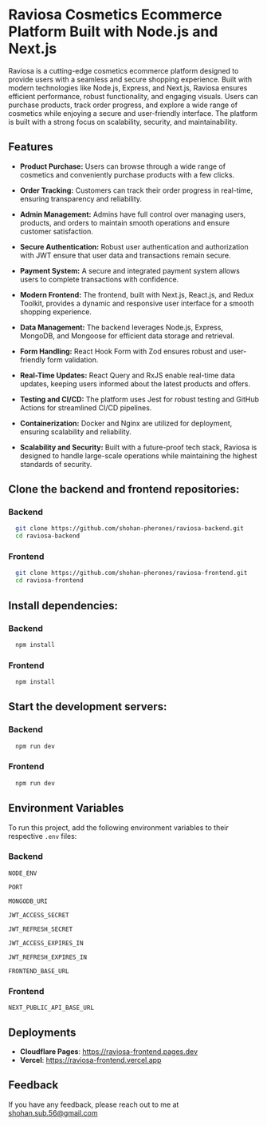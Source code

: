 # Raviosa Cosmetics Ecommerce Platform Built with Node.js and Next.js

Raviosa is a cutting-edge cosmetics ecommerce platform designed to provide users with a seamless and secure shopping experience. Built with modern technologies like Node.js, Express, and Next.js, Raviosa ensures efficient performance, robust functionality, and engaging visuals. Users can purchase products, track order progress, and explore a wide range of cosmetics while enjoying a secure and user-friendly interface. The platform is built with a strong focus on scalability, security, and maintainability.

## Features

- **Product Purchase:** Users can browse through a wide range of cosmetics and conveniently purchase products with a few clicks.

- **Order Tracking:** Customers can track their order progress in real-time, ensuring transparency and reliability.

- **Admin Management:** Admins have full control over managing users, products, and orders to maintain smooth operations and ensure customer satisfaction.

- **Secure Authentication:** Robust user authentication and authorization with JWT ensure that user data and transactions remain secure.

- **Payment System:** A secure and integrated payment system allows users to complete transactions with confidence.

- **Modern Frontend:** The frontend, built with Next.js, React.js, and Redux Toolkit, provides a dynamic and responsive user interface for a smooth shopping experience.

- **Data Management:** The backend leverages Node.js, Express, MongoDB, and Mongoose for efficient data storage and retrieval.

- **Form Handling:** React Hook Form with Zod ensures robust and user-friendly form validation.

- **Real-Time Updates:** React Query and RxJS enable real-time data updates, keeping users informed about the latest products and offers.

- **Testing and CI/CD:** The platform uses Jest for robust testing and GitHub Actions for streamlined CI/CD pipelines.

- **Containerization:** Docker and Nginx are utilized for deployment, ensuring scalability and reliability.

- **Scalability and Security:** Built with a future-proof tech stack, Raviosa is designed to handle large-scale operations while maintaining the highest standards of security.

## Clone the backend and frontend repositories:

### Backend

```bash
  git clone https://github.com/shohan-pherones/raviosa-backend.git
  cd raviosa-backend
```

### Frontend

```bash
  git clone https://github.com/shohan-pherones/raviosa-frontend.git
  cd raviosa-frontend
```

## Install dependencies:

### Backend

```bash
  npm install
```

### Frontend

```bash
  npm install
```

## Start the development servers:

### Backend

```bash
  npm run dev
```

### Frontend

```bash
  npm run dev
```

## Environment Variables

To run this project, add the following environment variables to their respective `.env` files:

### Backend

`NODE_ENV`

`PORT`

`MONGODB_URI`

`JWT_ACCESS_SECRET`

`JWT_REFRESH_SECRET`

`JWT_ACCESS_EXPIRES_IN`

`JWT_REFRESH_EXPIRES_IN`

`FRONTEND_BASE_URL`

### Frontend

`NEXT_PUBLIC_API_BASE_URL`

## Deployments

- **Cloudflare Pages**: <https://raviosa-frontend.pages.dev>
- **Vercel**: <https://raviosa-frontend.vercel.app>

## Feedback

If you have any feedback, please reach out to me at <shohan.sub.56@gmail.com>
